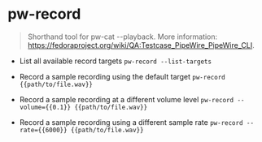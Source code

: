 # pw-record
> Shorthand tool for pw-cat --playback.
> More information: <https://fedoraproject.org/wiki/QA:Testcase_PipeWire_PipeWire_CLI>.

- List all available record targets
`pw-record --list-targets`

- Record a sample recording using the default target
`pw-record {{path/to/file.wav}}`

- Record a sample recording at a different volume level
`pw-record --volume={{0.1}} {{path/to/file.wav}}`

- Record a sample recording using a different sample rate
`pw-record --rate={{6000}} {{path/to/file.wav}}`
